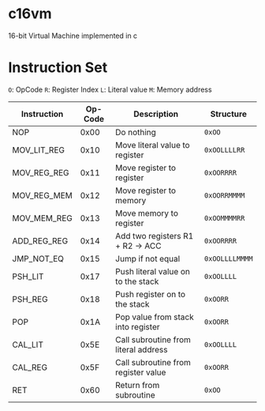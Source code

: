# c16vm
 16-bit Virtual Machine implemented in c

# Instruction Set

`O`: OpCode
`R`: Register Index
`L`: Literal value
`M`: Memory address

| Instruction | Op-Code | Description | Structure |
| ----------- | ------- | ----------- | --------- |
| NOP         | 0x00    | Do nothing  | `0xOO`
| MOV_LIT_REG | 0x10    | Move literal value to register | `0xOOLLLLRR` |
| MOV_REG_REG | 0x11    | Move register to register | `0xOORRRR` |
| MOV_REG_MEM | 0x12    | Move register to memory | `0xOORRMMMM` |
| MOV_MEM_REG | 0x13    | Move memory to register | `0xOOMMMMRR` |
| ADD_REG_REG | 0x14    | Add two registers R1 + R2 -> ACC | `0xOORRRR` |
| JMP_NOT_EQ  | 0x15    | Jump if not equal | `0xOOLLLLMMMM` |
| PSH_LIT     | 0x17    | Push literal value on to the stack | `0xOOLLLL` |
| PSH_REG     | 0x18    | Push register on to the stack | `0xOORR` |
| POP         | 0x1A    | Pop value from stack into register | `0xOORR` |
| CAL_LIT     | 0x5E    | Call subroutine from literal address | `0xOOLLLL` |
| CAL_REG     | 0x5F    | Call subroutine from register value | `0xOORR` |
| RET         | 0x60    | Return from subroutine | `0xOO` |